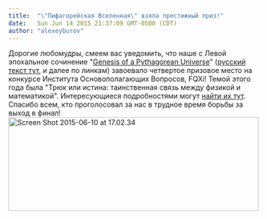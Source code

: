 ```yaml
---
title:  "\"Пифагорейская Вселенная\" взяла престижный приз!"
date:   Sun Jun 14 2015 21:37:09 GMT-0500 (CDT)
author: "alexeyburov"
---
```


Дорогие любомудры, смеем вас уведомить, что наше с Левой эпохальное сочинение "<a href="http://fqxi.org/community/forum/topic/2353">Genesis of a Pythagorean Universe</a>" (<a href="http://snob.ru/profile/27355/blog/70026" target="_blank">русский текст тут</a>, и далее по линкам) завоевало четвертое призовое место на конкурсе Института Основополагающих Вопросов, FQXi! Темой этого года была "Трюк или истина: таинственная связь между физикой и математикой". Интересующиеся подробностями могут <a href="http://snob.ru/profile/27355/blog/93775">найти их тут</a>. Спасибо всем, кто проголосовал за нас в трудное время борьбы за выход в финал!<a href="https://russianchicagophilosophyforum.files.wordpress.com/2015/06/screen-shot-2015-06-10-at-17-02-34.png"><img class="alignnone  wp-image-100" src="https://russianchicagophilosophyforum.files.wordpress.com/2015/06/screen-shot-2015-06-10-at-17-02-34.png?w=300" alt="Screen Shot 2015-06-10 at 17.02.34" width="499" height="187" /></a>